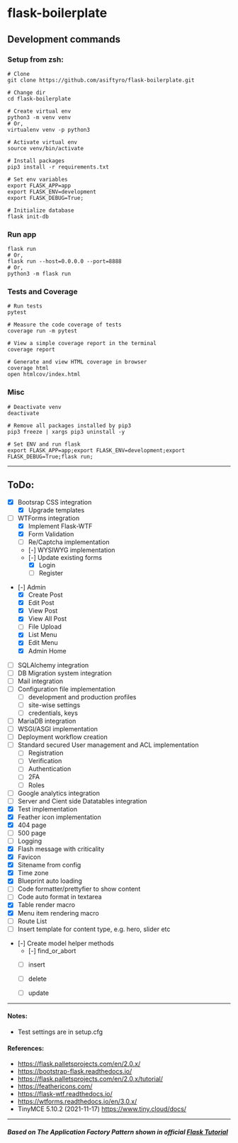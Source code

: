 
# flask-boilerplate


## Development commands


### Setup from zsh:

```
# Clone
git clone https://github.com/asiftyro/flask-boilerplate.git

# Change dir
cd flask-boilerplate

# Create virtual env
python3 -m venv venv
# Or,
virtualenv venv -p python3

# Activate virtual env
source venv/bin/activate

# Install packages
pip3 install -r requirements.txt

# Set env variables
export FLASK_APP=app
export FLASK_ENV=development
export FLASK_DEBUG=True;

# Initialize database
flask init-db
```

### Run app

```
flask run
# Or,
flask run --host=0.0.0.0 --port=8888
# Or,
python3 -m flask run
```

### Tests and Coverage

```
# Run tests
pytest

# Measure the code coverage of tests
coverage run -m pytest

# View a simple coverage report in the terminal
coverage report

# Generate and view HTML coverage in browser
coverage html
open htmlcov/index.html
```
  
### Misc  

```
# Deactivate venv
deactivate

# Remove all packages installed by pip3
pip3 freeze | xargs pip3 uninstall -y

# Set ENV and run flask
export FLASK_APP=app;export FLASK_ENV=development;export FLASK_DEBUG=True;flask run;
```


--------------------------

  
  
## ToDo:

- [x] Bootsrap CSS integration
    - [x] Upgrade templates
- [ ] WTForms integration
    - [x] Implement Flask-WTF
    - [x] Form Validation
	- [ ] Re/Captcha implementation
	- [-] WYSIWYG implementation
	- [-] Update existing forms
    	- [x] Login
    	- [ ] Register
- [-] Admin 
  	- [x] Create Post
  	- [x] Edit Post
  	- [x] View Post
  	- [x] View All Post
	- [ ] File Upload
	- [x] List Menu
	- [x] Edit Menu
	- [x] Admin Home
- [ ] SQLAlchemy integration
- [ ] DB Migration system integration
- [ ] Mail integration
- [ ] Configuration file implementation 
  - [ ] development and production profiles
  - [ ] site-wise settings
  - [ ] credentials, keys
- [ ] MariaDB integration
- [ ] WSGI/ASGI implementation
- [ ] Deployment workflow creation
- [ ] Standard secured User management and ACL implementation  
	- [ ]  Registration
	- [ ]  Verification
	- [ ]  Authentication
	- [ ]  2FA
	- [ ]  Roles
- [ ] Google analytics integration
- [ ] Server and Cient side Datatables integration
- [x] Test implementation
- [x] Feather icon implementation
- [x] 404 page
- [ ] 500 page
- [ ] Logging
- [x] Flash message with criticality
- [x] Favicon
- [x] Sitename from config
- [x] Time zone
- [x] Blueprint auto loading
- [ ] Code formatter/prettyfier to show content
- [ ] Code auto format in textarea
- [x] Table render macro
- [x] Menu item rendering macro
- [ ] Route List
- [ ] Insert template for content type, e.g. hero, slider etc
- [-] Create model helper methods
  - [-] find_or_abort
  - [ ] insert
  - [ ] delete
  - [ ] update



----------------------

#### Notes:
 - Test settings are in setup.cfg

#### References:

- https://flask.palletsprojects.com/en/2.0.x/
- https://bootstrap-flask.readthedocs.io/
- https://flask.palletsprojects.com/en/2.0.x/tutorial/
- https://feathericons.com/
- https://flask-wtf.readthedocs.io/
- https://wtforms.readthedocs.io/en/3.0.x/
- TinyMCE 5.10.2 (2021-11-17) https://www.tiny.cloud/docs/

----------------------


##### Based on The Application Factory Pattern shown in official [Flask Tutorial](https://flask.palletsprojects.com/en/2.0.x/tutorial/)
